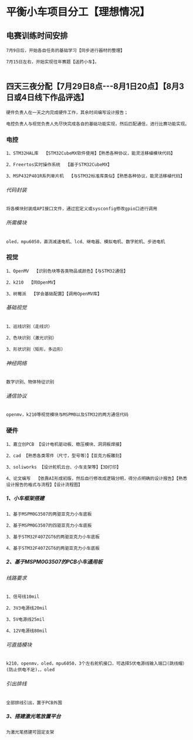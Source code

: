 # 平衡小车项目分工【理想情况】



## 电赛训练时间安排

```
7月9日后，开始各自任务的基础学习【同步进行器材的整理】

7月15日左右，开始实现往年赛题【送药小车】。


```



## 四天三夜分配【7月29日8点---8月1日20点】【8月3日或4日线下作品评选】

```
硬件负责人在一天之内完成硬件工作，其余时间编写设计报告；

电控负责人与视觉负责人先尽快完成各自的基础功能实现，然后匹配通信，进行比赛功能实现。
```



### 电控

```
1、STM32HAL库  【STM32CubeMX软件使用】【熟悉各种协议，能灵活移植模块代码】

2、Freertos实时操作系统  【基于STM32CubeMX】

3、MSP432P401R系列单片机  【与STM32标准库类似】【熟悉各种协议，能灵活移植代码】
```

###### 代码封装

```
将各模块封装成API接口文件，通过宏定义或sysconfig修改gpio口进行调用
```

###### 所需模块

```
oled，mpu6050，直流减速电机、lcd、继电器、模拟电机、数字舵机、步进电机
```



### 视觉

```
1、OpenMV  【识别色块等各类物品或颜色】【与STM32通信】

2、k210  【同OpenMV】

3、树莓派  【学会基础配置】【调用OpenMV库】
```

###### 基础视觉

```
1、巡线识别（走线识）

2、色块识别（激光识别）

3、形状识别（矩形，多边形）
```



###### 神经网络

```
数字识别、物体特征识别
```



###### 通信协议

```
openmv，k210等视觉模块与MSPM0以及STM32的两方通信代码
```



### 硬件

```
1、嘉立创PCB 【设计电机驱动板、稳压模块、洞洞板焊接】

2、cad 【熟悉各类零件（尺寸，型号等）】【亚克力板雕刻】

3、soliworks 【设计舵机云台、小车支架等】【3D打印】

4、论文编写  【依靠AI形成初版，然后自行修改成逻辑分明，得分点明确的设计报告】【熟悉设计报告的格式与流程】【设计流程图】
```

##### 1、小车框架搭建

```
1、基于MSPM0G3507的两驱亚克力小车底板

2、基于MSPM0G3507的四驱亚克力小车底板

3、基于STM32F407ZGT6的两驱亚克力小车底板

4、基于STM32F407ZGT6的两驱亚克力小车底板
```



##### 2、基于MSPM0G3507的PCB小车通用板

###### 线路要求

```
1、信号线10mil

2、3V3电源线20mil

3、5V电源线25mil

4、12V电源线80mil
```

###### 可直插模块

```
k210，openmv，oled，mpu6050，3个左右舵机接口，可选择5伏电源线输入端口(跳线帽）(防止供电不足)，，oled
```

###### 引出排线

```
全部排线引出，置于PCB外围
```



##### 3、搭建激光笔放置平台

```
为激光笔搭建可固定支架
```

